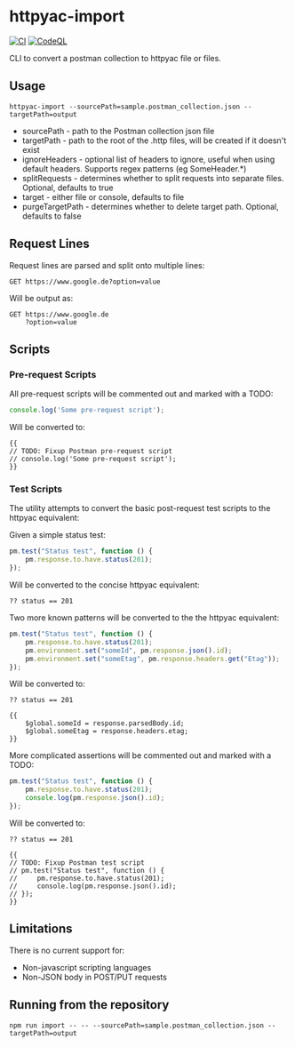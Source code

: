 # httpyac-import

[![CI](https://github.com/matthewturner/httpyac-import/actions/workflows/ci.yml/badge.svg)](https://github.com/matthewturner/httpyac-import/actions/workflows/ci.yml) [![CodeQL](https://github.com/matthewturner/httpyac-import/actions/workflows/github-code-scanning/codeql/badge.svg)](https://github.com/matthewturner/httpyac-import/actions/workflows/github-code-scanning/codeql)

CLI to convert a postman collection to httpyac file or files.

## Usage
`httpyac-import --sourcePath=sample.postman_collection.json --targetPath=output`

* sourcePath - path to the Postman collection json file
* targetPath - path to the root of the .http files, will be created if it doesn't exist
* ignoreHeaders - optional list of headers to ignore, useful when using default headers. Supports regex patterns (eg SomeHeader.*)
* splitRequests - determines whether to split requests into separate files. Optional, defaults to true
* target - either file or console, defaults to file
* purgeTargetPath - determines whether to delete target path. Optional, defaults to false

## Request Lines

Request lines are parsed and split onto multiple lines:

```
GET https://www.google.de?option=value
```

Will be output as:

```
GET https://www.google.de
    ?option=value
```

## Scripts

### Pre-request Scripts

All pre-request scripts will be commented out and marked with a TODO:

```javascript
console.log('Some pre-request script');
```
Will be converted to:

```
{{
// TODO: Fixup Postman pre-request script
// console.log('Some pre-request script');
}}
```

### Test Scripts

The utility attempts to convert the basic post-request test scripts to the httpyac equivalent:

Given a simple status test:

```javascript
pm.test("Status test", function () {
    pm.response.to.have.status(201);
});
```

Will be converted to the concise httpyac equivalent:

```
?? status == 201
```
Two more known patterns will be converted to the the httpyac equivalent:

```javascript
pm.test("Status test", function () {
    pm.response.to.have.status(201);
    pm.environment.set("someId", pm.response.json().id);
    pm.environment.set("someEtag", pm.response.headers.get("Etag"));
});
```
Will be converted to:

```
?? status == 201

{{
    $global.someId = response.parsedBody.id;
    $global.someEtag = response.headers.etag;
}}
```

More complicated assertions will be commented out and marked with a TODO:

```javascript
pm.test("Status test", function () {
    pm.response.to.have.status(201);
    console.log(pm.response.json().id);
});
```
Will be converted to:

```
?? status == 201

{{
// TODO: Fixup Postman test script
// pm.test("Status test", function () {
//     pm.response.to.have.status(201);
//     console.log(pm.response.json().id);
// });
}}
```

## Limitations

There is no current support for:

* Non-javascript scripting languages
* Non-JSON body in POST/PUT requests

## Running from the repository
`npm run import -- -- --sourcePath=sample.postman_collection.json --targetPath=output`